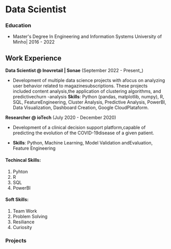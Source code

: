 # Data Scientist 


### Education 
- Master's Degree In Engineering and Information Systems
University of Minho| 2016 - 2022



## Work Experience 
**Data Scientist @ Inovretail | Sonae** (September 2022 - Present_)
- Development of multiple data science projects with afocus on analyzing user behavior related to magazinesubscriptions. These projects included content analysis,the application of clustering algorithms, and predictivechurn -analysis
**Skills**: Python (pandas, matplotlib, numpy), R, SQL, FeatureEngineering, Cluster Analysis, Predictive Analysis, PowerBI, Data Visualization, Dashboard Creation,
Google CloudPlataform.


**Researcher @ ioTech** (July 2020 - December 2020)
- Development of a clinical decision support platform,capable of predicting the evolution of the COVID-19disease of a given patient.
  
- **Skills**: Python, Machine Learning, Model Validation andEvaluation, Feature Engineering

#### Techincal Skills: 
1. Pyhton
2. R
3. SQL
4. PowerBI

#### Soft Skills: 
1. Team Work
2. Problem Solving
3. Resiliance
4. Curiosity 

### Projects
